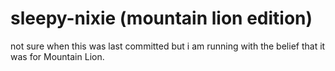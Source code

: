 # sleepy-nixie (mountain lion edition)

not sure when this was last committed but i am running with the belief that it was for Mountain Lion.
